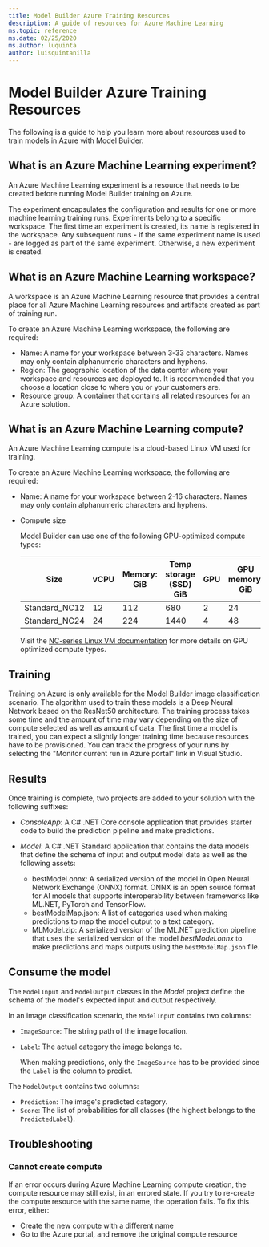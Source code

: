 ```yaml
---
title: Model Builder Azure Training Resources
description: A guide of resources for Azure Machine Learning
ms.topic: reference
ms.date: 02/25/2020
ms.author: luquinta
author: luisquintanilla
---
```


# Model Builder Azure Training Resources

The following is a guide to help you learn more about resources used to train models in Azure with Model Builder.

## What is an Azure Machine Learning experiment?

An Azure Machine Learning experiment is a resource that needs to be created before running Model Builder training on Azure.

The experiment encapsulates the configuration and results for one or more machine learning training runs. Experiments belong to a specific workspace. The first time an experiment is created, its name is registered in the workspace. Any subsequent runs - if the same experiment name is used - are logged as part of the same experiment. Otherwise, a new experiment is created.

## What is an Azure Machine Learning workspace?

A workspace is an Azure Machine Learning resource that provides a central place for all Azure Machine Learning resources and artifacts created as part of training run.

To create an Azure Machine Learning workspace, the following are required:

- Name: A name for your workspace between 3-33 characters. Names may only contain alphanumeric characters and hyphens. 
- Region: The geographic location of the data center where your workspace and resources are deployed to. It is recommended that you choose a location close to where you or your customers are.
- Resource group: A container that contains all related resources for an Azure solution.

## What is an Azure Machine Learning compute?

An Azure Machine Learning compute is a cloud-based Linux VM used for training.

To create an Azure Machine Learning workspace, the following are required:

- Name: A name for your workspace between 2-16 characters. Names may only contain alphanumeric characters and hyphens.
- Compute size

    Model Builder can use one of the following GPU-optimized compute types:

    | Size | vCPU | Memory: GiB | Temp storage (SSD) GiB | GPU | GPU memory: GiB | Max data disks | Max NICs |
    |---|---|---|---|---|---|---|---|
    | Standard_NC12   | 12 | 112 | 680  | 2 | 24 | 48 | 2 |
    | Standard_NC24   | 24 | 224 | 1440 | 4 | 48 | 64 | 4 |

    Visit the [NC-series Linux VM documentation](https://docs.microsoft.com/azure/virtual-machines/nc-series?toc=/azure/virtual-machines/linux/toc.json&bc=/azure/virtual-machines/linux/breadcrumb/toc.json) for more details on GPU optimized compute types.

## Training

Training on Azure is only available for the Model Builder image classification scenario. The algorithm used to train these models is a Deep Neural Network based on the ResNet50 architecture. The training process takes some time and the amount of time may vary depending on the size of compute selected as well as amount of data. The first time a model is trained, you can expect a slightly longer training time because resources have to be provisioned. You can track the progress of your runs by selecting the "Monitor current run in Azure portal" link in Visual Studio.

## Results

Once training is complete, two projects are added to your solution with the following suffixes:

- *ConsoleApp*: A C# .NET Core console application that provides starter code to build the prediction pipeline and make predictions.
- *Model*: A C# .NET Standard application that contains the data models that define the schema of input and output model data as well as the following assets:

  - bestModel.onnx: A serialized version of the model in Open Neural Network Exchange (ONNX) format. ONNX is an open source format for AI models that supports interoperability between frameworks like ML.NET, PyTorch and TensorFlow.
  - bestModelMap.json: A list of categories used when making predictions to map the model output to a text category.
  - MLModel.zip: A serialized version of the ML.NET prediction pipeline that uses the serialized version of the model *bestModel.onnx* to make predictions and maps outputs using the `bestModelMap.json` file.

## Consume the model

The `ModelInput` and `ModelOutput` classes in the *Model* project define the schema of the model's expected input and output respectively.

In an image classification scenario, the `ModelInput` contains two columns:

- `ImageSource`: The string path of the image location.
- `Label`: The actual category the image belongs to.

  When making predictions, only the `ImageSource` has to be provided since the `Label` is the column to predict.  

The `ModelOutput` contains two columns:

- `Prediction`: The image's predicted category.
- `Score`: The list of probabilities for all classes (the highest belongs to the `PredictedLabel`).

## Troubleshooting

### Cannot create compute

If an error occurs during Azure Machine Learning compute creation, the compute resource may still exist, in an errored state. If you try to re-create the compute resource with the same name, the operation fails. To fix this error, either:

* Create the new compute with a different name
* Go to the Azure portal, and remove the original compute resource
